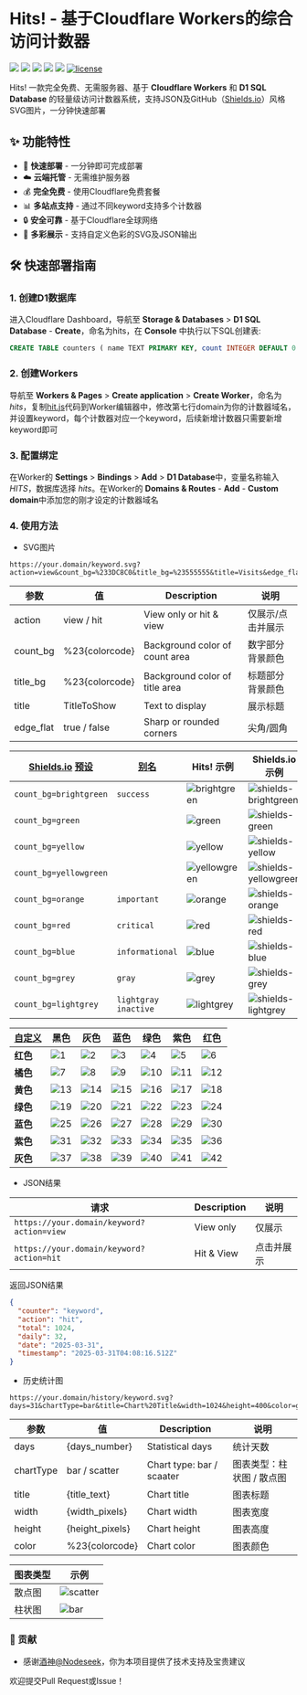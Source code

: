 # Hits! - 基于Cloudflare Workers的综合访问计数器
<p>
<img src="https://hits.xykt.de/hits_github.svg?action=hit&count_bg=%23FFA552&title_bg=%231D8834&title=Hits!&edge_flat=false"/>
<img src="https://img.shields.io/badge/Version-2025--06--08-green"/>
<img src="https://img.shields.io/badge/Uptime-100%25-green"/>
<img src="https://img.shields.io/badge/Deploy-Serverless-blue"/>
<img src="https://img.shields.io/badge/Cost-FREE-blue"/>
<a href="/LICENSE"><img src="https://img.shields.io/badge/License-AGPL%20v3-blue.svg" alt="license" /></a>  
</p> 

Hits! 一款完全免费、无需服务器、基于 **Cloudflare Workers** 和 **D1 SQL Database** 的轻量级访问计数器系统，支持JSON及GitHub（[Shields.io](https://shields.io/)）风格SVG图片，一分钟快速部署

## ✨ 功能特性

- 🚀 **快速部署** - 一分钟即可完成部署
- ☁️ **云端托管** - 无需维护服务器
- 💰 **完全免费** - 使用Cloudflare免费套餐
- 📊 **多站点支持** - 通过不同keyword支持多个计数器
- 🔒 **安全可靠** - 基于Cloudflare全球网络
- 🎨 **多彩展示** - 支持自定义色彩的SVG及JSON输出

## 🛠 快速部署指南

### 1. 创建D1数据库

进入Cloudflare Dashboard，导航至 **Storage & Databases** > **D1 SQL Database** - **Create**，命名为hits，在 **Console** 中执行以下SQL创建表:

```sql
CREATE TABLE counters ( name TEXT PRIMARY KEY, count INTEGER DEFAULT 0 );
```

### 2. 创建Workers

导航至 **Workers & Pages** > **Create application** > **Create Worker**，命名为 _hits_，复制[hit.js](https://github.com/xykt/Hits/blob/main/hits.js)代码到Worker编辑器中，修改第七行domain为你的计数器域名，并设置keyword，每个计数器对应一个keyword，后续新增计数器只需要新增keyword即可


### 3. 配置绑定

在Worker的 **Settings** > **Bindings** > **Add** > **D1 Database**中，变量名称输入 _HITS_，数据库选择 _hits_。在Worker的 **Domains & Routes** - **Add** - **Custom domain**中添加您的刚才设定的计数器域名


### 4. 使用方法

- SVG图片

```url
https://your.domain/keyword.svg?action=view&count_bg=%233DC8C0&title_bg=%23555555&title=Visits&edge_flat=false
```

| 参数        | 值                   | Description                       | 说明                         |
|------------|----------------------|-----------------------------------|----------------------------|
| action     | view / hit           | View only or hit & view           | 仅展示/点击并展示           |
| count_bg   | %23{colorcode}        | Background color of count area    | 数字部分背景颜色            |
| title_bg   | %23{colorcode}        | Background color of title area    | 标题部分背景颜色            |
| title      | TitleToShow          | Text to display                   | 展示标题                    |
| edge_flat  | true / false        | Sharp or rounded corners        | 尖角/圆角                   |

| [Shields.io](https://shields.io/) [预设](https://github.com/badges/shields/blob/master/badge-maker/lib/color.js#L6)    | [别名](https://github.com/badges/shields/blob/master/badge-maker/lib/color.js#L18)  | Hits! 示例 | Shields.io 示例 |
|--------------|-----------|----------------------------|--------------------|
| `count_bg=brightgreen` | `success` | ![brightgreen](https://raw.githubusercontent.com/xykt/Hits/refs/heads/main/res/brightgreen.svg) | ![shields-brightgreen](https://img.shields.io/badge/Shields.io-brightgreen-brightgreen) |
| `count_bg=green`       |  | ![green](https://raw.githubusercontent.com/xykt/Hits/refs/heads/main/res/green.svg) | ![shields-green](https://img.shields.io/badge/Shields.io-green-green) |
| `count_bg=yellow`      |  | ![yellow](https://raw.githubusercontent.com/xykt/Hits/refs/heads/main/res/yellow.svg) | ![shields-yellow](https://img.shields.io/badge/Shields.io-yellow-yellow) |
| `count_bg=yellowgreen` |  | ![yellowgreen](https://raw.githubusercontent.com/xykt/Hits/refs/heads/main/res/yellowgreen.svg) | ![shields-yellowgreen](https://img.shields.io/badge/Shields.io-yellowgreen-yellowgreen) |
| `count_bg=orange`      | `important` | ![orange](https://raw.githubusercontent.com/xykt/Hits/refs/heads/main/res/orange.svg) | ![shields-orange](https://img.shields.io/badge/Shields.io-orange-orange) |
| `count_bg=red`         | `critical` | ![red](https://raw.githubusercontent.com/xykt/Hits/refs/heads/main/res/red.svg) | ![shields-red](https://img.shields.io/badge/Shields.io-red-red) |
| `count_bg=blue`        | `informational` | ![blue](https://raw.githubusercontent.com/xykt/Hits/refs/heads/main/res/blue.svg) | ![shields-blue](https://img.shields.io/badge/Shields.io-blue-blue) |
| `count_bg=grey`        | `gray` | ![grey](https://raw.githubusercontent.com/xykt/Hits/refs/heads/main/res/grey.svg) | ![shields-grey](https://img.shields.io/badge/Shields.io-grey-grey) |
| `count_bg=lightgrey`   | `lightgray` `inactive` | ![lightgrey](https://raw.githubusercontent.com/xykt/Hits/refs/heads/main/res/lightgrey.svg) | ![shields-lightgrey](https://img.shields.io/badge/Shields.io-lightgrey-lightgrey) |

| [自定义](https://github.com/xykt/Hits/blob/main/res/style.md)       | 黑色 | 灰色 | 蓝色 | 绿色 | 紫色 | 红色 |
|---------------|-------|------|------|-------|--------|-----|
| **红色** | ![1](https://raw.githubusercontent.com/xykt/Hits/refs/heads/main/res/11.svg) | ![2](https://raw.githubusercontent.com/xykt/Hits/refs/heads/main/res/12.svg) | ![3](https://raw.githubusercontent.com/xykt/Hits/refs/heads/main/res/13.svg) | ![4](https://raw.githubusercontent.com/xykt/Hits/refs/heads/main/res/14.svg) | ![5](https://raw.githubusercontent.com/xykt/Hits/refs/heads/main/res/15.svg) | ![6](https://raw.githubusercontent.com/xykt/Hits/refs/heads/main/res/16.svg) |
| **橘色** | ![7](https://raw.githubusercontent.com/xykt/Hits/refs/heads/main/res/21.svg) | ![8](https://raw.githubusercontent.com/xykt/Hits/refs/heads/main/res/22.svg) | ![9](https://raw.githubusercontent.com/xykt/Hits/refs/heads/main/res/23.svg) | ![10](https://raw.githubusercontent.com/xykt/Hits/refs/heads/main/res/24.svg) | ![11](https://raw.githubusercontent.com/xykt/Hits/refs/heads/main/res/25.svg) | ![12](https://raw.githubusercontent.com/xykt/Hits/refs/heads/main/res/26.svg) |
| **黄色** | ![13](https://raw.githubusercontent.com/xykt/Hits/refs/heads/main/res/31.svg) | ![14](https://raw.githubusercontent.com/xykt/Hits/refs/heads/main/res/32.svg) | ![15](https://raw.githubusercontent.com/xykt/Hits/refs/heads/main/res/33.svg) | ![16](https://raw.githubusercontent.com/xykt/Hits/refs/heads/main/res/34.svg) | ![17](https://raw.githubusercontent.com/xykt/Hits/refs/heads/main/res/35.svg) | ![18](https://raw.githubusercontent.com/xykt/Hits/refs/heads/main/res/36.svg) |
| **绿色** | ![19](https://raw.githubusercontent.com/xykt/Hits/refs/heads/main/res/41.svg) | ![20](https://raw.githubusercontent.com/xykt/Hits/refs/heads/main/res/42.svg) | ![21](https://raw.githubusercontent.com/xykt/Hits/refs/heads/main/res/43.svg) | ![22](https://raw.githubusercontent.com/xykt/Hits/refs/heads/main/res/44.svg) | ![23](https://raw.githubusercontent.com/xykt/Hits/refs/heads/main/res/45.svg) | ![24](https://raw.githubusercontent.com/xykt/Hits/refs/heads/main/res/46.svg) |
| **蓝色** | ![25](https://raw.githubusercontent.com/xykt/Hits/refs/heads/main/res/51.svg) | ![26](https://raw.githubusercontent.com/xykt/Hits/refs/heads/main/res/52.svg) | ![27](https://raw.githubusercontent.com/xykt/Hits/refs/heads/main/res/53.svg) | ![28](https://raw.githubusercontent.com/xykt/Hits/refs/heads/main/res/54.svg) | ![29](https://raw.githubusercontent.com/xykt/Hits/refs/heads/main/res/55.svg) | ![30](https://raw.githubusercontent.com/xykt/Hits/refs/heads/main/res/56.svg) |
| **紫色** | ![31](https://raw.githubusercontent.com/xykt/Hits/refs/heads/main/res/61.svg) | ![32](https://raw.githubusercontent.com/xykt/Hits/refs/heads/main/res/62.svg) | ![33](https://raw.githubusercontent.com/xykt/Hits/refs/heads/main/res/63.svg) | ![34](https://raw.githubusercontent.com/xykt/Hits/refs/heads/main/res/64.svg) | ![35](https://raw.githubusercontent.com/xykt/Hits/refs/heads/main/res/65.svg) | ![36](https://raw.githubusercontent.com/xykt/Hits/refs/heads/main/res/66.svg) |
| **灰色** | ![37](https://raw.githubusercontent.com/xykt/Hits/refs/heads/main/res/71.svg) | ![38](https://raw.githubusercontent.com/xykt/Hits/refs/heads/main/res/72.svg) | ![39](https://raw.githubusercontent.com/xykt/Hits/refs/heads/main/res/73.svg) | ![40](https://raw.githubusercontent.com/xykt/Hits/refs/heads/main/res/74.svg) | ![41](https://raw.githubusercontent.com/xykt/Hits/refs/heads/main/res/75.svg) | ![42](https://raw.githubusercontent.com/xykt/Hits/refs/heads/main/res/76.svg) |


- JSON结果

| 请求 | Description | 说明 |
|-|-|-|
| ```https://your.domain/keyword?action=view``` | View only | 仅展示 |
| ```https://your.domain/keyword?action=hit``` | Hit & View | 点击并展示 |

返回JSON结果
```json
{
  "counter": "keyword",
  "action": "hit",
  "total": 1024,
  "daily": 32,
  "date": "2025-03-31",
  "timestamp": "2025-03-31T04:08:16.512Z"
}
```

- 历史统计图

```url
https://your.domain/history/keyword.svg?days=31&chartType=bar&title=Chart%20Title&width=1024&height=400&color=green
```

| 参数       | 值                   | Description                       | 说明                        |
|------------|----------------------|-----------------------------------|----------------------------|
| days       | {days_number}        | Statistical days                  | 统计天数                    |
| chartType  | bar / scatter        | Chart type: bar / scaater         | 图表类型：柱状图 / 散点图     |
| title      | {title_text}         | Chart title                       | 图表标题                    |
| width      | {width_pixels}       | Chart width                       | 图表宽度                    |
| height     | {height_pixels}      | Chart height                      | 图表高度                    |
| color      | %23{colorcode}       | Chart color                       | 图表颜色                    |

| 图表类型    | 示例                 |
|------------|----------------------|
| 散点图      | ![scatter](https://raw.githubusercontent.com/xykt/Hits/refs/heads/main/res/scatter.svg)|
| 柱状图      | ![bar](https://raw.githubusercontent.com/xykt/Hits/refs/heads/main/res/bar.svg)        |

### 🤝 贡献

- 感谢[酒神@Nodeseek](https://www.nodeseek.com/space/9#/general)，你为本项目提供了技术支持及宝贵建议

欢迎提交Pull Request或Issue！
